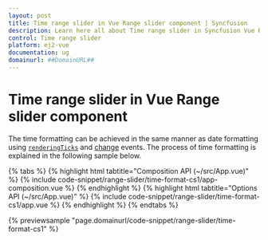 ```yaml
---
layout: post
title: Time range slider in Vue Range slider component | Syncfusion
description: Learn here all about Time range slider in Syncfusion Vue Range slider component of Syncfusion Essential JS 2 and more.
control: Time range slider 
platform: ej2-vue
documentation: ug
domainurl: ##DomainURL##
---
```


# Time range slider in Vue Range slider component

The time formatting can be achieved in the same manner as date formatting using [`renderingTicks`](https://ej2.syncfusion.com/vue/documentation/api/slider/#renderingticks) and [change](https://ej2.syncfusion.com/vue/documentation/api/slider/#change) events. The process of time formatting is explained in the following sample below.

{% tabs %}
{% highlight html tabtitle="Composition API (~/src/App.vue)" %}
{% include code-snippet/range-slider/time-format-cs1/app-composition.vue %}
{% endhighlight %}
{% highlight html tabtitle="Options API (~/src/App.vue)" %}
{% include code-snippet/range-slider/time-format-cs1/app.vue %}
{% endhighlight %}
{% endtabs %}
        
{% previewsample "page.domainurl/code-snippet/range-slider/time-format-cs1" %}